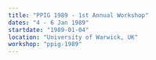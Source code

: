 ```yaml
---
title: "PPIG 1989 - 1st Annual Workshop"
dates: "4 - 6 Jan 1989"
startdate: "1989-01-04"
location: "University of Warwick, UK"
workshop: "ppig-1989"
---
```

